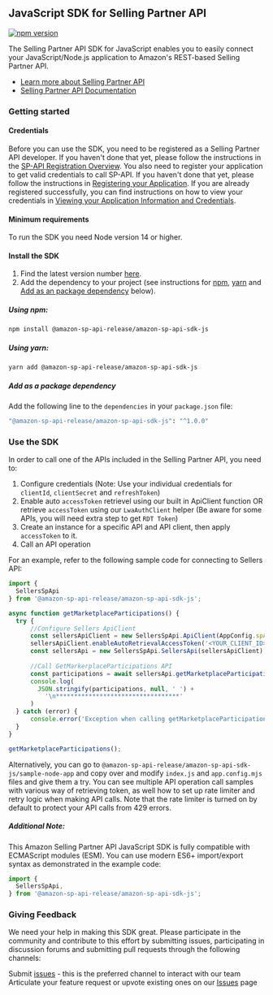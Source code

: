 ## JavaScript SDK for Selling Partner API
[![npm version](https://badge.fury.io/js/@amazon-sp-api-release%2Famazon-sp-api-sdk-js.svg)](https://www.npmjs.com/package/@amazon-sp-api-release/amazon-sp-api-sdk-js)

<!-- youtube video is under creating -->
<!-- [![Video Thumbnail](docs/video-thumbnail.png)](https://www.youtube.com/watch?v=OmYTAA80V_4)

*Click on the image to watch the video.* -->

The Selling Partner API SDK for JavaScript enables you to easily connect your JavaScript/Node.js application to Amazon's REST-based Selling Partner API.

* [Learn more about Selling Partner API](https://developer.amazonservices.com/)
* [Selling Partner API Documentation](https://developer-docs.amazon.com/sp-api/)

### Getting started

#### Credentials

Before you can use the SDK, you need to be registered as a Selling Partner API developer. If you haven't done that yet, please follow the instructions in the [SP-API Registration Overview](https://developer-docs.amazon.com/sp-api/docs/sp-api-registration-overview).
You also need to register your application to get valid credentials to call SP-API. If you haven't done that yet, please follow the instructions in [Registering your Application](https://developer-docs.amazon.com/sp-api/docs/registering-your-application).
If you are already registered successfully, you can find instructions on how to view your credentials in [Viewing your Application Information and Credentials](https://developer-docs.amazon.com/sp-api/docs/viewing-your-application-information-and-credentials).

#### Minimum requirements

To run the SDK you need Node version 14 or higher.

#### Install the SDK

1. Find the latest version number [here](https://github.com/amzn/selling-partner-api-sdk/releases).
2. Add the dependency to your project (see instructions for [npm](#using-npm), [yarn](#using-yarn) and [Add as an package dependency](#add-as-an-package-dependency) below).


##### Using npm:
```bash
npm install @amazon-sp-api-release/amazon-sp-api-sdk-js
```

##### Using yarn:
```bash
yarn add @amazon-sp-api-release/amazon-sp-api-sdk-js
```

##### Add as a package dependency
Add the following line to the `dependencies` in your `package.json` file:
```bash
"@amazon-sp-api-release/amazon-sp-api-sdk-js": "^1.0.0"
```

### Use the SDK

In order to call one of the APIs included in the Selling Partner API, you need to:
1. Configure credentials (Note: Use your individual credentials for `clientId`, `clientSecret` and `refreshToken`)
2. Enable auto `accessToken` retrievel using our built in ApiClient function OR retrieve `accessToken` using our `LwaAuthClient` helper (Be aware for some APIs, you will need extra step to get `RDT Token`)
2. Create an instance for a specific API and API client, then apply `accessToken` to it.
3. Call an API operation

For an example, refer to the following sample code for connecting to Sellers API:

```javascript
import {
  SellersSpApi
} from '@amazon-sp-api-release/amazon-sp-api-sdk-js';

async function getMarketplaceParticipations() {
  try {
      //Configure Sellers ApiClient
      const sellersApiClient = new SellersSpApi.ApiClient(AppConfig.spApiNAEndpoint);
      sellersApiClient.enableAutoRetrievalAccessToken('<YOUR_CLIENT_ID>','<YOUR_CLIENT_SECRET>', '<YOUR_REFRESH_TOKEN>' null);
      const sellersApi = new SellersSpApi.SellersApi(sellersApiClient);
      
      //Call GetMarkerplaceParticipations API
      const participations = await sellersApi.getMarketplaceParticipations();
      console.log(
        JSON.stringify(participations, null, ' ') + 
          '\n**********************************'
      )
  } catch (error) {
      console.error('Exception when calling getMarketplaceParticipations API', error.message);
  }
}

getMarketplaceParticipations();
```

Alternatively, you can go to `@amazon-sp-api-release/amazon-sp-api-sdk-js/sample-node-app` and copy over and modify `index.js` and `app.config.mjs` files and give them a try. You can see multiple API operation call samples with various way of retrieving token, as well how to set up rate limiter and retry logic when making API calls. Note that the rate limiter is turned on by default to protect your API calls from 429 errors.

##### Additional Note: 
This Amazon Selling Partner API JavaScript SDK is fully compatible with ECMAScript modules (ESM). You can use modern ES6+ import/export syntax as demonstrated in the example code:

```javascript
import {
  SellersSpApi,
} from '@amazon-sp-api-release/amazon-sp-api-sdk-js';
```

### Giving Feedback

We need your help in making this SDK great. Please participate in the community and contribute to this effort by submitting issues, participating in discussion forums and submitting pull requests through the following channels:

Submit [issues](https://github.com/amzn/selling-partner-api-sdk/issues/new/choose) - this is the preferred channel to interact with our team
Articulate your feature request or upvote existing ones on our [Issues][sdk-issues] page

[sdk-issues]: https://github.com/amzn/selling-partner-api-sdk/issues


